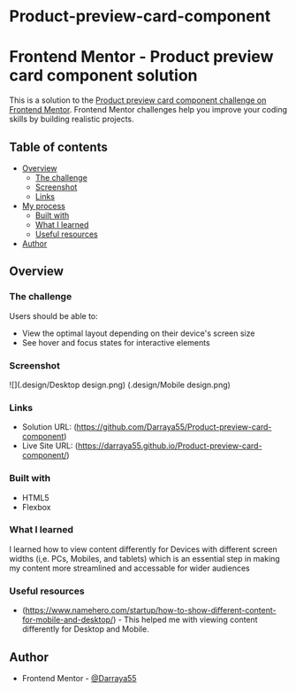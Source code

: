 # Product-preview-card-component

# Frontend Mentor - Product preview card component solution

This is a solution to the [Product preview card component challenge on Frontend Mentor](https://www.frontendmentor.io/challenges/product-preview-card-component-GO7UmttRfa). Frontend Mentor challenges help you improve your coding skills by building realistic projects. 

## Table of contents

- [Overview](#overview)
  - [The challenge](#the-challenge)
  - [Screenshot](#screenshot)
  - [Links](#links)
- [My process](#my-process)
  - [Built with](#built-with)
  - [What I learned](#what-i-learned)
  - [Useful resources](#useful-resources)
- [Author](#author)


## Overview

### The challenge

Users should be able to:

- View the optimal layout depending on their device's screen size
- See hover and focus states for interactive elements

### Screenshot

![](.design/Desktop design.png)
   (.design/Mobile design.png)

### Links

- Solution URL: (https://github.com/Darraya55/Product-preview-card-component)
- Live Site URL: (https://darraya55.github.io/Product-preview-card-component/)

### Built with

- HTML5
- Flexbox

### What I learned

I learned how to view content differently for Devices with different screen widths (i,e. PCs, Mobiles, and tablets) which is an essential step in making my content more streamlined and accessable for wider audiences

### Useful resources

- (https://www.namehero.com/startup/how-to-show-different-content-for-mobile-and-desktop/) - This helped me with viewing content differently for Desktop and Mobile.

## Author

- Frontend Mentor - [@Darraya55](https://www.frontendmentor.io/profile/Darraya55)
